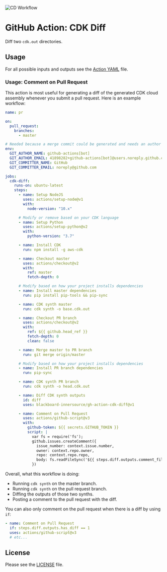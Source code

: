 ![CD Workflow](https://github.com/blackboard-innersource/gh-action-cdk-diff/workflows/CD%20Workflow/badge.svg)

# GitHub Action: CDK Diff

Diff two `cdk.out` directories.

## Usage

For all possible inputs and outputs see the [Action YAML](action.yml) file.

### Usage: Comment on Pull Request

This action is most useful for generating a diff of the generated CDK cloud assembly whenever you submit a pull request.
Here is an example workflow:

```yaml
name: pr

on:
  pull_request:
    branches:
      - master

# Needed because a merge commit could be generated and needs an author
env:
  GIT_AUTHOR_NAME: github-actions[bot]
  GIT_AUTHOR_EMAIL: 41898282+github-actions[bot]@users.noreply.github.com
  GIT_COMMITTER_NAME: GitHub
  GIT_COMMITTER_EMAIL: noreply@github.com

jobs:
  cdk-diff:
    runs-on: ubuntu-latest
    steps:
      - name: Setup NodeJS
        uses: actions/setup-node@v1
        with:
          node-version: "10.x"

      # Modify or remove based on your CDK language
      - name: Setup Python
        uses: actions/setup-python@v2
        with:
          python-version: "3.7"

      - name: Install CDK
        run: npm install -g aws-cdk

      - name: Checkout master
        uses: actions/checkout@v2
        with:
          ref: master
          fetch-depth: 0

      # Modify based on how your project installs dependencies
      - name: Install master dependencies
        run: pip install pip-tools && pip-sync

      - name: CDK synth master
        run: cdk synth -o base.cdk.out

      - name: Checkout PR branch
        uses: actions/checkout@v2
        with:
          ref: ${{ github.head_ref }}
          fetch-depth: 0
          clean: false

      - name: Merge master to PR branch
        run: git merge origin/master

      # Modify based on how your project installs dependencies
      - name: Install PR branch dependencies
        run: pip-sync

      - name: CDK synth PR branch
        run: cdk synth -o head.cdk.out

      - name: Diff CDK synth outputs
        id: diff
        uses: blackboard-innersource/gh-action-cdk-diff@v1

      - name: Comment on Pull Request
        uses: actions/github-script@v3
        with:
          github-token: ${{ secrets.GITHUB_TOKEN }}
          script: |
            var fs = require('fs');
            github.issues.createComment({
              issue_number: context.issue.number,
              owner: context.repo.owner,
              repo: context.repo.repo,
              body: fs.readFileSync('${{ steps.diff.outputs.comment_file }}', 'utf8')
            })
```

Overall, what this workflow is doing:

- Running `cdk synth` on the master branch.
- Running `cdk synth` on the pull request branch.
- Diffing the outputs of those two synths.
- Posting a comment to the pull request with the diff.

You can also only comment on the pull request when there is a diff by using `if`:

```yaml
- name: Comment on Pull Request
  if: steps.diff.outputs.has_diff == 1
  uses: actions/github-script@v3
  # etc...
```

## License

Please see the [LICENSE](LICENSE) file.
